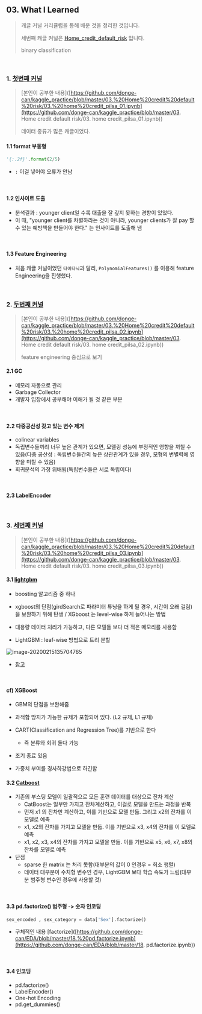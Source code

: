 ## 03. What I Learned

> 캐글 커널 커리큘럼을 통해 배운 것을 정리한 것입니다.
>
> 세번째 캐글 커널은 [Home_credit_default_risk](https://www.kaggle.com/c/home-credit-default-risk) 입니다.
>
> binary classification

<br>

### 1. [첫번째 커널](https://www.kaggle.com/willkoehrsen/start-here-a-gentle-introduction)

> [본인이 공부한 내용]([https://github.com/donge-can/kaggle_practice/blob/master/03.%20Home%20credit%20default%20risk/03.%20home%20credit_pilsa_01.ipynb](https://github.com/donge-can/kaggle_practice/blob/master/03. Home credit default risk/03. home credit_pilsa_01.ipynb))
>
> 데이터 종류가 많은 캐글이었다.

#### 1.1 format 부동형

```python
'{:.2f}'.format(2/5)
```

- `:` 이걸 넣어야 오류가 안남

<br>

#### 1.2 인사이트 도출

- 분석결과 : younger client일 수록 대출을 잘 갚지 못하는 경향이 있었다.
- 이 때, "younger client를 차별하라는 것이 아니라, younger clients가 잘 pay 할 수 있는 예방책을 만들어야 한다." 는 인사이트를 도출해 냄

<br>

#### 1.3 Feature Engineering

- 처음 캐글 커널이었던 `타이타닉`과 달리, `PolynomialFeatures()` 를 이용해 feature Engineering을 진행했다.

<br>

### 2. [두번째 커널](https://www.kaggle.com/willkoehrsen/introduction-to-manual-feature-engineering)

> [본인이 공부한 내용]([https://github.com/donge-can/kaggle_practice/blob/master/03.%20Home%20credit%20default%20risk/03.%20home%20credit_pilsa_02.ipynb](https://github.com/donge-can/kaggle_practice/blob/master/03. Home credit default risk/03. home credit_pilsa_02.ipynb))
>
> feature engineering 중심으로 보기

#### 2.1 GC

- 메모리 자동으로 관리
- Garbage Collector
- 개발자 입장에서 공부해야 이해가 될 것 같은 부분

<br>

#### 2.2 다중공산성 갖고 있는 변수 제거

- colinear variables
- 독립변수들끼리 너무 높은 관계가 있으면, 모델링 성능에 부정적인 영향을 끼칠 수 있음(다중 공산성 : 독립변수들간의 높은 상관관계가 있을 경우, 모형의 변별력에 영향을 미칠 수 있음)
- 회귀분석의 가정 위배됨(독립변수들은 서로 독립이다)

<br>

#### 2.3 LabelEncoder

<br>

### 3. [세번째 커널](https://www.kaggle.com/eliotbarr/stacking-test-sklearn-xgboost-catboost-lightgbm)

> [본인이 공부한 내용]([https://github.com/donge-can/kaggle_practice/blob/master/03.%20Home%20credit%20default%20risk/03.%20home%20credit_pilsa_03.ipynb](https://github.com/donge-can/kaggle_practice/blob/master/03. Home credit default risk/03. home credit_pilsa_03.ipynb))

#### 3.1 [lightgbm](https://lsjsj92.tistory.com/548)

- boosting 알고리즘 중 하나
- xgboost의 단점(girdSearch로 파라미터 튜닝을 하게 될 경우, 시간이 오래 걸림)을 보완하기 위해 탄생 / XGboost 는 level-wise 하게 늘어나는 방법
- 대용량 데이터 처리가 가능하고, 다른 모델들 보다 더 적은 메모리를 사용함

- LightGBM : leaf-wise  방법으로 트리 분할

![image-20200215135704765](C:\Users\user\AppData\Roaming\Typora\typora-user-images\image-20200215135704765.png)

- [참고](https://lightgbm.readthedocs.io/en/latest/Parameters-Tuning.html)  

<br>

#### cf) XGBoost

- GBM의 단점을 보완해줌
- 과적합 방지가 가능한 규제가 포함되어 있다. (L2 규제, L1 규제)
- CART(Classification and Regression Tree)를 기반으로 한다
  - 즉 분류와 회귀 둘다 가능

- 조기 종료 있음
- 가중치 부여를 경사하강법으로 하긴함

#### 3.2 [Catboost](https://dailyheumsi.tistory.com/136)

- 기존의 부스팅 모델이 일괄적으로 모든 훈련 데이터를 대상으로 잔차 계산
  - CatBoost는 일부만 가지고 잔차계산하고, 이걸로 모델을 만드는 과정을 반복
  - 먼저 x1 의 잔차만 계산하고, 이를 기반으로 모델 만듦. 그리고 x2의 잔차를 이 모델로 예측
  - x1, x2의 잔차를 가지고 모델을 만듧. 이를 기반으로 x3, x4의 잔차를 이 모델로 예측
  - x1, x2, x3, x4의 잔차를 가지고 모델을 만듦. 이를 기반으로 x5, x6, x7, x8의 잔차를 모델로 예측
- 단점
  - sparse 한 matrix 는 처리 못함(대부분의 값이 0 인경우 = 희소 행렬)
  - 데이터 대부분이 수치형 변수인 경우, LightGBM 보다 학습 속도가 느림(대부분 범주형 변수인 경우에 사용할 것)

<br>

#### 3.3 pd.factorize() 범주형 -> 숫자 인코딩

```python
sex_encoded , sex_category = data['Sex'].factorize()
```

- 구체적인 내용 [factorize]([https://github.com/donge-can/EDA/blob/master/18.%20pd.factorize.ipynb](https://github.com/donge-can/EDA/blob/master/18. pd.factorize.ipynb))

<br>

#### 3.4 인코딩 

- pd.factorize()
- LabelEncoder()
- One-hot Encoding
- pd.get_dummies()

